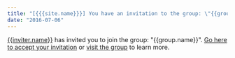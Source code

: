 ```yaml
---
title: "[{{{site.name}}}] You have an invitation to the group: \"{{group.name}}\""
date: "2016-07-06"
---
```


[{{inviter.name}}]({{{inviter.url}}}) has invited you to join the group: "{{group.name}}". [Go here to accept your invitation]({{{invites.url}}}) or [visit the group]({{{group.url}}}) to learn more.
